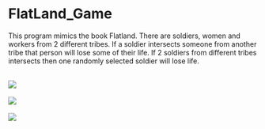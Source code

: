 # FlatLand_Game

This program mimics the book Flatland. There are soldiers, women and workers from 2 different tribes. If a soldier intersects someone from another tribe that person will lose some of their life. If 2 soldiers from different tribes intersects then one randomly selected soldier will lose life.<br><br>

![](Picture1.png)
<br><br>
![](Picture2.png)
<br><br>
![](Picture3.png)
